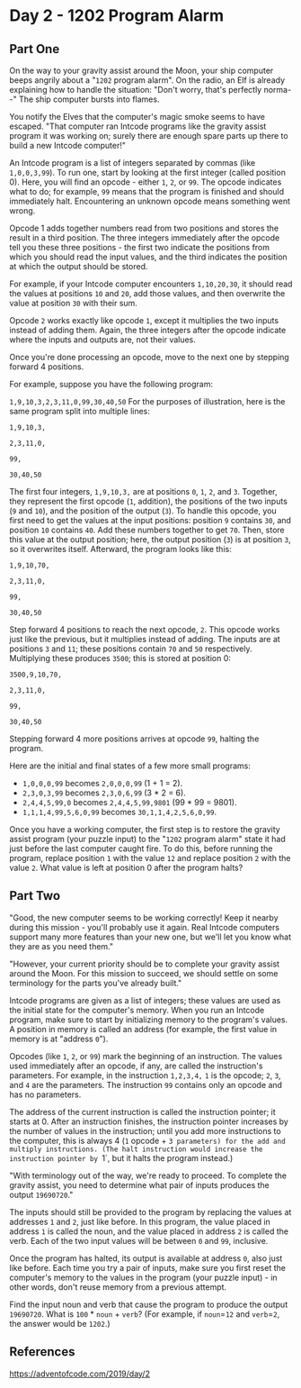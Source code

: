 # Day 2 - 1202 Program Alarm

## Part One
On the way to your gravity assist around the Moon, your ship computer beeps angrily about a "`1202` program alarm". On the radio, an Elf is already explaining how to handle the situation: "Don't worry, that's perfectly norma--" The ship computer bursts into flames.

You notify the Elves that the computer's magic smoke seems to have escaped. "That computer ran Intcode programs like the gravity assist program it was working on; surely there are enough spare parts up there to build a new Intcode computer!"

An Intcode program is a list of integers separated by commas (like `1,0,0,3,99`). To run one, start by looking at the first integer (called position 0). Here, you will find an opcode - either `1`, `2`, or `99`. The opcode indicates what to do; for example, `99` means that the program is finished and should immediately halt. Encountering an unknown opcode means something went wrong.

Opcode 1 adds together numbers read from two positions and stores the result in a third position. The three integers immediately after the opcode tell you these three positions - the first two indicate the positions from which you should read the input values, and the third indicates the position at which the output should be stored.

For example, if your Intcode computer encounters `1,10,20,30`, it should read the values at positions `10` and `20`, add those values, and then overwrite the value at position `30` with their sum.

Opcode `2` works exactly like opcode `1`, except it multiplies the two inputs instead of adding them. Again, the three integers after the opcode indicate where the inputs and outputs are, not their values.

Once you're done processing an opcode, move to the next one by stepping forward 4 positions.

For example, suppose you have the following program:

`1,9,10,3,2,3,11,0,99,30,40,50`
For the purposes of illustration, here is the same program split into multiple lines:

`1,9,10,3,`

`2,3,11,0,`

`99,`

`30,40,50`

The first four integers, `1,9,10,3,` are at positions `0`, `1`, `2`, and `3`. Together, they represent the first opcode (`1`, addition), the positions of the two inputs (`9` and `10`), and the position of the output (`3`). To handle this opcode, you first need to get the values at the input positions: position `9` contains `30`, and position `10` contains `40`. Add these numbers together to get `70`. Then, store this value at the output position; here, the output position (`3`) is at position `3`, so it overwrites itself. Afterward, the program looks like this:

`1,9,10,70,`

`2,3,11,0,`

`99,`

`30,40,50`

Step forward 4 positions to reach the next opcode, `2`. This opcode works just like the previous, but it multiplies instead of adding. The inputs are at positions `3` and `11`; these positions contain `70` and `50` respectively. Multiplying these produces `3500`; this is stored at position 0:

`3500,9,10,70,`

`2,3,11,0,`

`99,`

`30,40,50`

Stepping forward 4 more positions arrives at opcode `99`, halting the program.

Here are the initial and final states of a few more small programs:

- `1,0,0,0,99` becomes `2,0,0,0,99` (1 + 1 = 2).
- `2,3,0,3,99` becomes `2,3,0,6,99` (3 * 2 = 6).
- `2,4,4,5,99,0` becomes `2,4,4,5,99,9801` (99 * 99 = 9801).
- `1,1,1,4,99,5,6,0,99` becomes `30,1,1,4,2,5,6,0,99`.

Once you have a working computer, the first step is to restore the gravity assist program (your puzzle input) to the "`1202` program alarm" state it had just before the last computer caught fire. To do this, before running the program, replace position `1` with the value `12` and replace position `2` with the value `2`. What value is left at position 0 after the program halts?

## Part Two

"Good, the new computer seems to be working correctly! Keep it nearby during this mission - you'll probably use it again. Real Intcode computers support many more features than your new one, but we'll let you know what they are as you need them."

"However, your current priority should be to complete your gravity assist around the Moon. For this mission to succeed, we should settle on some terminology for the parts you've already built."

Intcode programs are given as a list of integers; these values are used as the initial state for the computer's memory. When you run an Intcode program, make sure to start by initializing memory to the program's values. A position in memory is called an address (for example, the first value in memory is at "address `0`").

Opcodes (like `1`, `2`, or `99`) mark the beginning of an instruction. The values used immediately after an opcode, if any, are called the instruction's parameters. For example, in the instruction `1,2,3,4,` `1` is the opcode; `2`, `3`, and `4` are the parameters. The instruction `99` contains only an opcode and has no parameters.

The address of the current instruction is called the instruction pointer; it starts at 0. After an instruction finishes, the instruction pointer increases by the number of values in the instruction; until you add more instructions to the computer, this is always 4 (`1` opcode + `3 parameters) for the add and multiply instructions. (The halt instruction would increase the instruction pointer by `1`, but it halts the program instead.)

"With terminology out of the way, we're ready to proceed. To complete the gravity assist, you need to determine what pair of inputs produces the output `19690720`."

The inputs should still be provided to the program by replacing the values at addresses `1` and `2`, just like before. In this program, the value placed in address `1` is called the noun, and the value placed in address `2` is called the verb. Each of the two input values will be between `0` and `99`, inclusive.

Once the program has halted, its output is available at address `0`, also just like before. Each time you try a pair of inputs, make sure you first reset the computer's memory to the values in the program (your puzzle input) - in other words, don't reuse memory from a previous attempt.

Find the input noun and verb that cause the program to produce the output `19690720`. What is `100` * `noun` + `verb`? (For example, if `noun`=`12` and `verb`=`2`, the answer would be `1202`.)

## References
https://adventofcode.com/2019/day/2